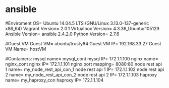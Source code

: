 # ansible

#Enviroment
OS= Ubuntu 14.04.5 LTS (GNU/Linux 3.13.0-137-generic x86_64) 
Vagrant Version= 2.0.1
Virtualbox Version= 4.3.36_Ubuntur105129
Ansible Version= ansible 2.4.2.0
Python Version= 2.7.6

#Guest VM
Guest VM= ubuntu/trusty64
Guest VM IP= 192.168.33.27
Guest VM Name= hostVM

#Containers:
mysql name= mysql_cont 
mysql IP= 172.1.1.100
nginx name= nginx_cont
nginx IP= 172.1.1.101
nginx port mapping= 8080:80
node rest api 1 name= my_node_rest_api_con_1
node rest api 1 IP= 172.1.1.102
node rest api 2 name= my_node_rest_api_con_2
node rest api 2 IP= 172.1.1.103
haproxy name= my_haproxy_con
haproxy IP= 172.1.1.104

